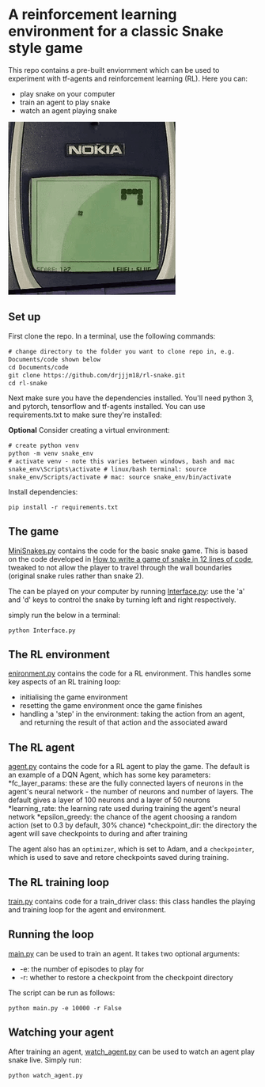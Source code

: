 # A reinforcement learning environment for a classic Snake style game

This repo contains a pre-built enviornment which can be used to experiment with tf-agents and reinforcement learning (RL). Here you can:
* play snake on your computer
* train an agent to play snake
* watch an agent playing snake

<img src="nokia-snake-game.gif">

## Set up

First clone the repo. In a terminal, use the following commands:
```
# change directory to the folder you want to clone repo in, e.g. Documents/code shown below
cd Documents/code
git clone https://github.com/drjjjm18/rl-snake.git
cd rl-snake
```
Next make sure you have the dependencies installed. You'll need python 3, and pytorch, tensorflow and tf-agents installed. You can use requirements.txt to make sure they're installed:

**Optional** Consider creating a virtual environment:
```
# create python venv
python -m venv snake_env
# activate venv - note this varies between windows, bash and mac
snake_env\Scripts\activate # linux/bash terminal: source snake_env/Scripts/activate # mac: source snake_env/bin/activate
```
Install dependencies:
```
pip install -r requirements.txt
```
## The game

[MiniSnakes.py](https://github.com/drjjjm18/rl-snake/blob/main/MiniSnakes.py) contains the code for the basic snake game. This is based on the code developed in [How to write a game of snake in 12 lines of code]('https://github.com/eliasffyksen/MiniSnakes), tweaked to not allow the player to travel through the wall boundaries (original snake rules rather than snake 2).

The can be played on your computer by running [Interface.py](https://github.com/drjjjm18/rl-snake/blob/main/Interface.py): use the 'a' and 'd' keys to control the snake by turning left and right respectively.

simply run the below in a terminal:
```
python Interface.py
```

## The RL environment
[enironment.py](https://github.com/drjjjm18/rl-snake/blob/main/environment.py) contains the code for a RL environment. This handles some key aspects of an RL training loop:
* initialising the game environment
* resetting the game environment once the game finishes
* handling a 'step' in the environment: taking the action from an agent, and returning the result of that action and the associated award

## The RL agent
[agent.py](https://github.com/drjjjm18/rl-snake/blob/main/snake_agent.py) contains the code for a RL agent to play the game. The default is an example of a DQN Agent, which has some key parameters:
*fc_layer_params: these are the fully connected layers of neurons in the agent's neural network - the number of neurons and number of layers. The default gives a layer of 100 neurons and a layer of 50 neurons
*learning_rate: the learning rate used during training the agent's neural network
*epsilon_greedy: the chance of the agent choosing a random action (set to 0.3 by default, 30% chance)
*checkpoint_dir: the directory the agent will save checkpoints to during and after training

The agent also has an `optimizer`, which is set to Adam, and a `checkpointer`, which is used to save and retore checkpoints saved during training.

## The RL training loop

[train.py](https://github.com/drjjjm18/rl-snake/blob/main/train.py) contains code for a train_driver class: this class handles the playing and training loop for the agent and environment. 

## Running the loop

[main.py](https://github.com/drjjjm18/rl-snake/blob/main/main.py) can be used to train an agent. It takes two optional arguments:
* -e: the number of episodes to play for
* -r: whether to restore a checkpoint from the checkpoint directory

The script can be run as follows:
```
python main.py -e 10000 -r False
```

## Watching your agent
After training an agent, [watch_agent.py](https://github.com/drjjjm18/rl-snake/blob/main/watch_agent.py) can be used to watch an agent play snake live. Simply run:
```
python watch_agent.py
```
